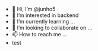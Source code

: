 - 👋 Hi, I’m @junho5
- 👀 I’m interested in backend 
- 🌱 I’m currently learning ...
- 💞️ I’m looking to collaborate on ...
- 📫 How to reach me ...
- test

<!---
junho5/junho5 is a ✨ special ✨ repository because its `README.md` (this file) appears on your GitHub profile.
You can click the Preview link to take a look at your changes.
--->
